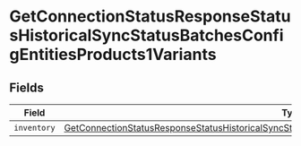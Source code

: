 # GetConnectionStatusResponseStatusHistoricalSyncStatusBatchesConfigEntitiesProducts1Variants


## Fields

| Field                                                                                                                                                                                                                               | Type                                                                                                                                                                                                                                | Required                                                                                                                                                                                                                            | Description                                                                                                                                                                                                                         |
| ----------------------------------------------------------------------------------------------------------------------------------------------------------------------------------------------------------------------------------- | ----------------------------------------------------------------------------------------------------------------------------------------------------------------------------------------------------------------------------------- | ----------------------------------------------------------------------------------------------------------------------------------------------------------------------------------------------------------------------------------- | ----------------------------------------------------------------------------------------------------------------------------------------------------------------------------------------------------------------------------------- |
| `inventory`                                                                                                                                                                                                                         | [GetConnectionStatusResponseStatusHistoricalSyncStatusBatchesConfigEntitiesProducts1VariantsInventory](../../models/shared/getconnectionstatusresponsestatushistoricalsyncstatusbatchesconfigentitiesproducts1variantsinventory.md) | :heavy_minus_sign:                                                                                                                                                                                                                  | N/A                                                                                                                                                                                                                                 |